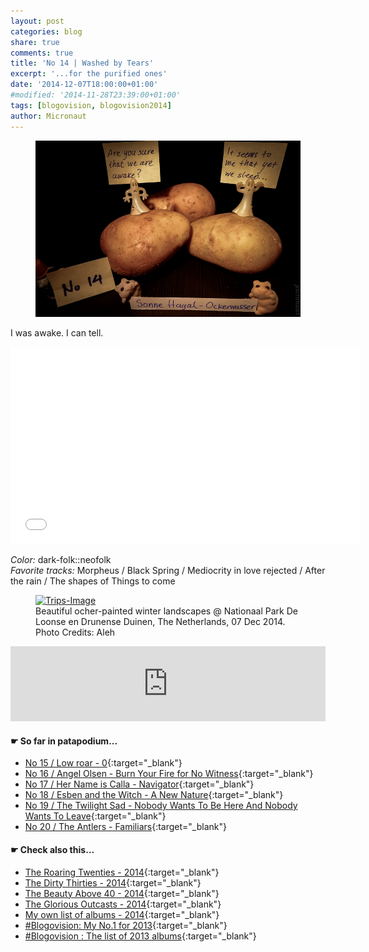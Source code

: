 ```yaml
---
layout: post
categories: blog
share: true
comments: true
title: 'No 14 | Washed by Tears'
excerpt: '...for the purified ones'
date: '2014-12-07T18:00:00+01:00'
#modified: '2014-11-28T23:39:00+01:00'
tags: [blogovision, blogovision2014]
author: Micronaut
---
```

<figure>
	<a href="/images/posts/blogovision/SonneHagal.jpg"><img src="/images/posts/blogovision/SonneHagal.jpg" alt="SonneHagal-Image" class="center"/></a>
</figure>

I was awake. I can tell.

<iframe width="560" height="315" src="//www.youtube.com/embed/3yNtmD2EzkQ" frameborder="0" allowfullscreen>&nbsp;</iframe>

*Color:* dark-folk::neofolk<br/>
*Favorite tracks:*  Morpheus / Black Spring / Mediocrity in love rejected / After the rain / The shapes of Things to come

<figure>
	<a href="/images/posts/trips/DrunenseDuinen_07122014.jpg"><img src="/images/posts/trips/DrunenseDuinen_07122014.jpg" alt="Trips-Image" class="center"/></a>
    <figcaption>Beautiful ocher-painted winter landscapes @ Nationaal Park De Loonse en Drunense Duinen, The Netherlands, 07 Dec 2014. Photo Credits: Aleh</figcaption>
</figure>

<iframe style="border: 0; width: 100%; height: 120px;" src="https://bandcamp.com/EmbeddedPlayer/album=3839058632/size=large/bgcol=ffffff/linkcol=0687f5/tracklist=false/artwork=small/track=3908904681/transparent=true/" seamless><a href="http://tescogermany.bandcamp.com/album/ockerwasser">Ockerwasser by Sonne hagal</a>&nbsp;</iframe>

#### &#x261B; So far in patapodium...
* [No 15 / Low roar - 0](/blog/blogovision2014-no15/){:target="_blank"}
* [No 16 / Angel Olsen - Burn Your Fire for No Witness](/blog/blogovision2014-no16/){:target="_blank"}
* [No 17 / Her Name is Calla - Navigator](/blog/blogovision2014-no17/){:target="_blank"}
* [No 18 / Esben and the Witch - A New Nature](/blog/blogovision2014-no18/){:target="_blank"}
* [No 19 / The Twilight Sad - Nobody Wants To Be Here And Nobody Wants To Leave](/blog/blogovision2014-no19/){:target="_blank"}
* [No 20 / The Antlers - Familiars](/blog/blogovision2014-no20/){:target="_blank"}

#### &#x261B; Check also this…
* [The Roaring Twenties - 2014](/blog/blogovision2014-the-roaring-twenties/){:target="_blank"}
* [The Dirty Thirties - 2014](/blog/blogovision2014-the-dirty-thirties/){:target="_blank"}
* [The Beauty Above 40 - 2014](/blog/blogovision2014-the-beauty-above-40/){:target="_blank"}
* [The Glorious Outcasts - 2014](/blog/blogovision2014-the-glorious-outcasts-2014/){:target="_blank"}
* [My own list of albums - 2014](/blog/complete-list-2014/){:target="_blank"}
* [#Blogovision: My No.1 for 2013](/blog/blogovision2013-no01/){:target="_blank"}
* [#Blogovision : The list of 2013 albums](/blog/blogovision-my-own-list-of-2013-nominees-albums/){:target="_blank"}